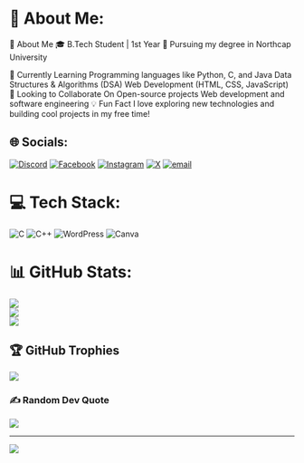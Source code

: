 # 💫 About Me:
🚀 About Me
🎓 B.Tech Student | 1st Year
📍 Pursuing my degree in Northcap University

🌱 Currently Learning
Programming languages like Python, C, and Java
Data Structures & Algorithms (DSA)
Web Development (HTML, CSS, JavaScript)
🤝 Looking to Collaborate On
Open-source projects
Web development and software engineering
💡 Fun Fact
I love exploring new technologies and building cool projects in my free time!


## 🌐 Socials:
[![Discord](https://img.shields.io/badge/Discord-%237289DA.svg?logo=discord&logoColor=white)](https://discord.gg/nikhildhuria01) [![Facebook](https://img.shields.io/badge/Facebook-%231877F2.svg?logo=Facebook&logoColor=white)](https://facebook.com/NikhilDhuria) [![Instagram](https://img.shields.io/badge/Instagram-%23E4405F.svg?logo=Instagram&logoColor=white)](https://instagram.com/nikhildhuria01) [![X](https://img.shields.io/badge/X-black.svg?logo=X&logoColor=white)](https://x.com/NikhilDhuria01) [![email](https://img.shields.io/badge/Email-D14836?logo=gmail&logoColor=white)](mailto:nikhildhuria01@gmail.com) 

# 💻 Tech Stack:
![C](https://img.shields.io/badge/c-%2300599C.svg?style=for-the-badge&logo=c&logoColor=white) ![C++](https://img.shields.io/badge/c++-%2300599C.svg?style=for-the-badge&logo=c%2B%2B&logoColor=white) ![WordPress](https://img.shields.io/badge/WordPress-%23117AC9.svg?style=for-the-badge&logo=WordPress&logoColor=white) ![Canva](https://img.shields.io/badge/Canva-%2300C4CC.svg?style=for-the-badge&logo=Canva&logoColor=white)
# 📊 GitHub Stats:
![](https://github-readme-stats.vercel.app/api?username=Nikhildhuria01&theme=dark&hide_border=false&include_all_commits=false&count_private=false)<br/>
![](https://github-readme-streak-stats.herokuapp.com/?user=Nikhildhuria01&theme=dark&hide_border=false)<br/>
![](https://github-readme-stats.vercel.app/api/top-langs/?username=Nikhildhuria01&theme=dark&hide_border=false&include_all_commits=false&count_private=false&layout=compact)

## 🏆 GitHub Trophies
![](https://github-profile-trophy.vercel.app/?username=Nikhildhuria01&theme=radical&no-frame=false&no-bg=false&margin-w=4)

### ✍️ Random Dev Quote
![](https://quotes-github-readme.vercel.app/api?type=horizontal&theme=radical)

---
[![](https://visitcount.itsvg.in/api?id=Nikhildhuria01&icon=9&color=10)](https://visitcount.itsvg.in)

<!-- Proudly created with GPRM ( https://gprm.itsvg.in ) -->

